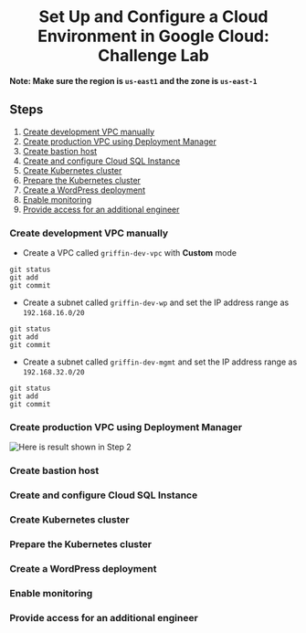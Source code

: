 <h1 align='center'> Set Up and Configure a Cloud Environment in Google Cloud: Challenge Lab </h1>

<strong>Note: Make sure the region is `us-east1` and the zone is `us-east-1`</strong>

<h2> Steps </h2>

1. [Create development VPC manually](#1)
1. [Create production VPC using Deployment Manager](#2)
1. [Create bastion host](#3)
1. [Create and configure Cloud SQL Instance](#4)
1. [Create Kubernetes cluster](#5)
1. [Prepare the Kubernetes cluster](#6)
1. [Create a WordPress deployment](#7)
1. [Enable monitoring](#8)
1. [Provide access for an additional engineer](#9)<br>
 

<h3 id=1>Create development VPC manually</h3>

* Create a VPC called `griffin-dev-vpc` with **Custom** mode
```
git status
git add
git commit
```
* Create a subnet  called `griffin-dev-wp` and set the IP address range as `192.168.16.0/20`
```
git status
git add
git commit
```
* Create a subnet  called `griffin-dev-mgmt` and set the IP address range as `192.168.32.0/20`
```
git status
git add
git commit
```

<h3 id=2>Create production VPC using Deployment Manager</h3>

![Here is result shown in Step 2](./image/1Step2.PNG)

<h3 id=3>Create bastion host</h3>
<h3 id=4>Create and configure Cloud SQL Instance</h3>
<h3 id=5>Create Kubernetes cluster</h3>
<h3 id=6>Prepare the Kubernetes cluster</h3>
<h3 id=7>Create a WordPress deployment</h3>
<h3 id=8>Enable monitoring</h3>
<h3 id=9>Provide access for an additional engineer</h3>

